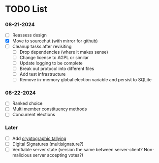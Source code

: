 # TODO List

### 08-21-2024

- [ ] Reassess design
- [x] Move to sourcehut (with mirror for github)
- [ ] Cleanup tasks after revisiting
  - [ ] Drop dependencies (where it makes sense)
  - [ ] Change license to AGPL or similar
  - [ ] Update logging to be complete
  - [ ] Break out protocol into different files
  - [ ] Add test infrastructure
  - [ ] Remove in-memory global election variable and persist to SQLite

### 08-22-2024

- [ ] Ranked choice
- [ ] Multi member constituency methods
- [ ] Concurrent elections

### Later

- [ ] Add [cryptographic tallying](http://security.hsr.ch/msevote/seminar-papers/HS09_Homomorphic_Tallying_with_Paillier.pdf)
- [ ] Digital Signatures (multisignature?)
- [ ] Verifiable server state (version the same between server-client? Non-malicious server accepting votes?)
